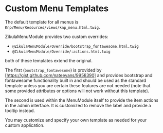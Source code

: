 Custom Menu Templates
=====================

The default template for all menus is `Knp/Menu/Resources/views/knp_menu.html.twig`.

ZikulaMenuModule provides two custom overrides:
 - `@ZikulaMenuModule/Override/bootstrap_fontawesome.html.twig`
 - `@ZikulaMenuModule/Override/:actions.html.twig`

both of these templates extend the original.

The first (`bootstrap_fontawesome`) is provided by [https://gist.github.com/nateevans/9958390]
and provides bootstrap and fontawesome functionality built in and should be used as the standard
template unless you are certain these features are not needed (note that some provided attributes
or options will not work without this template).

The second is used within the MenuModule itself to provide the item actions in the admin
interface. It is customized to remove the label and provide a tooltip instead.

You may customize and specify your own template as needed for your custom application.
